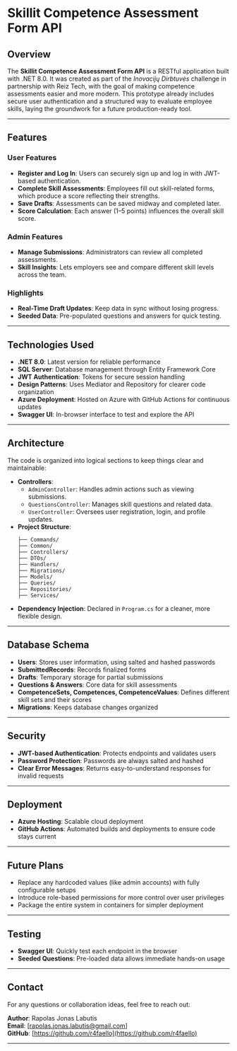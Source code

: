 # **Skillit Competence Assessment Form API**

## **Overview**
The **Skillit Competence Assessment Form API** is a RESTful application built with .NET 8.0. It was created as part of the *Inovacijų Dirbtuvės* challenge in partnership with Reiz Tech, with the goal of making competence assessments easier and more modern. This prototype already includes secure user authentication and a structured way to evaluate employee skills, laying the groundwork for a future production-ready tool.

---

## **Features**

### **User Features**
- **Register and Log In**: Users can securely sign up and log in with JWT-based authentication.  
- **Complete Skill Assessments**: Employees fill out skill-related forms, which produce a score reflecting their strengths.  
- **Save Drafts**: Assessments can be saved midway and completed later.  
- **Score Calculation**: Each answer (1–5 points) influences the overall skill score.

### **Admin Features**
- **Manage Submissions**: Administrators can review all completed assessments.  
- **Skill Insights**: Lets employers see and compare different skill levels across the team.

### **Highlights**
- **Real-Time Draft Updates**: Keep data in sync without losing progress.  
- **Seeded Data**: Pre-populated questions and answers for quick testing.

---

## **Technologies Used**
- **.NET 8.0**: Latest version for reliable performance  
- **SQL Server**: Database management through Entity Framework Core  
- **JWT Authentication**: Tokens for secure session handling  
- **Design Patterns**: Uses Mediator and Repository for clearer code organization  
- **Azure Deployment**: Hosted on Azure with GitHub Actions for continuous updates  
- **Swagger UI**: In-browser interface to test and explore the API

---

## **Architecture**

The code is organized into logical sections to keep things clear and maintainable:

- **Controllers**:  
  - `AdminController`: Handles admin actions such as viewing submissions.  
  - `QuestionsController`: Manages skill questions and related data.  
  - `UserController`: Oversees user registration, login, and profile updates.
- **Project Structure**:  
  ```
  ├── Commands/
  ├── Common/
  ├── Controllers/
  ├── DTOs/
  ├── Handlers/
  ├── Migrations/
  ├── Models/
  ├── Queries/
  ├── Repositories/
  ├── Services/
  ```
- **Dependency Injection**: Declared in `Program.cs` for a cleaner, more flexible design.

---

## **Database Schema**
- **Users**: Stores user information, using salted and hashed passwords  
- **SubmittedRecords**: Records finalized forms  
- **Drafts**: Temporary storage for partial submissions  
- **Questions & Answers**: Core data for skill assessments  
- **CompetenceSets, Competences, CompetenceValues**: Defines different skill sets and their scores  
- **Migrations**: Keeps database changes organized

---

## **Security**
- **JWT-based Authentication**: Protects endpoints and validates users  
- **Password Protection**: Passwords are always salted and hashed  
- **Clear Error Messages**: Returns easy-to-understand responses for invalid requests

---

## **Deployment**
- **Azure Hosting**: Scalable cloud deployment  
- **GitHub Actions**: Automated builds and deployments to ensure code stays current

---

## **Future Plans**
- Replace any hardcoded values (like admin accounts) with fully configurable setups  
- Introduce role-based permissions for more control over user privileges  
- Package the entire system in containers for simpler deployment

---

## **Testing**
- **Swagger UI**: Quickly test each endpoint in the browser  
- **Seeded Questions**: Pre-loaded data allows immediate hands-on usage

---

## **Contact**
For any questions or collaboration ideas, feel free to reach out:

**Author**: Rapolas Jonas Labutis  
**Email**: [rapolas.jonas.labutis@gmail.com]  
**GitHub**: [https://github.com/r4faello](https://github.com/r4faello)

---
